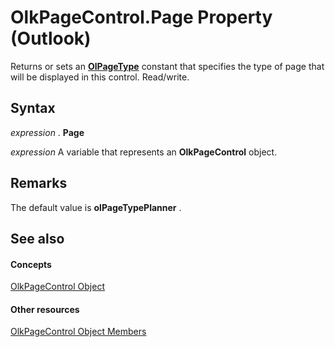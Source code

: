 
# OlkPageControl.Page Property (Outlook)

Returns or sets an  **[OlPageType](e4392bf7-5e61-c67b-e564-191e9c62e407.md)** constant that specifies the type of page that will be displayed in this control. Read/write.


## Syntax

 _expression_ . **Page**

 _expression_ A variable that represents an **OlkPageControl** object.


## Remarks

The default value is  **olPageTypePlanner** .


## See also


#### Concepts


[OlkPageControl Object](c65794b4-0ef3-4ae1-0bea-f0c55c72e5de.md)
#### Other resources


[OlkPageControl Object Members](2d0e8592-192e-c4e7-430b-ba47ec088fc4.md)
